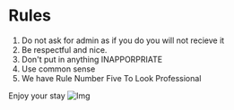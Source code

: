 # Rules

1. Do not ask for admin as if you do you will not recieve it
2. Be respectful and nice.
3. Don't put in anything INAPPORPRIATE
4. Use common sense 
5. We have Rule Number Five To Look Professional

Enjoy your stay
![Img](http://i1146.photobucket.com/albums/o532/BronzedMe/GIFs/ASDFGHJKL/tumblr_m1e4zhsA7Z1qh51lto1_500.gif.)
